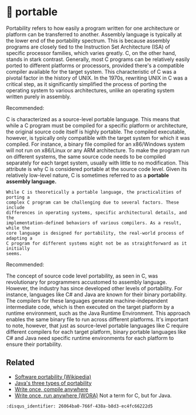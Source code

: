 # 👜 portable

Portability refers to how easily a program written for one architecture or
platform can be transferred to another. Assembly language is typically at the
lower end of the portability spectrum. This is because assembly programs are
closely tied to the Instruction Set Architecture (ISA) of specific processor
families, which varies greatly. C, on the other hand, stands in stark contrast.
Generally, most C programs can be relatively easily ported to different
platforms or processors, provided there's a compatible compiler available for
the target system. This characteristic of C was a pivotal factor in the history
of UNIX. In the 1970s, rewriting UNIX in C was a critical step, as it
significantly simplified the process of porting the operating system to various
architectures, unlike an operating system written purely in assembly.

Recommended: [](../history.md)

C is characterized as a source-level portable language. This means that while a
C program must be compiled for a specific platform or architecture, the original
source code itself is highly portable. The compiled executable, however, is
typically only compatible with the target system for which it was compiled. For
instance, a binary file compiled for an x86/Windows system will not run on
x86/Linux or any ARM architecture. To make the program run on different systems,
the same source code needs to be compiled separately for each target system,
usually with little to no modification. This attribute is why C is considered
portable at the source code level. Given its relatively low-level nature, C is
sometimes referred to as a **portable assembly language.**

```{warning}
While C is theoretically a portable language, the practicalities of porting a
complex C program can be challenging due to several factors. These include
differences in operating systems, specific architectural details, and the
implementation-defined behaviors of various compilers. As a result, while the
core language is designed for portability, the real-world process of adapting a
C program for different systems might not be as straightforward as it initially
seems.
```

Recommended: [](middle-low-level.md)

The concept of source code level portability, as seen in C, was revolutionary
for programmers accustomed to assembly language. However, the industry has since
developed other levels of portability. For instance, languages like C# and Java
are known for their binary portability. The compilers for these languages
generate machine-independent intermediate code, which is then executed on the
target platform by a runtime environment, such as the Java Runtime Environment.
This approach enables the same binary file to run across different platforms.
It's important to note, however, that just as source-level portable languages
like C require different compilers for each target platform, binary portable
languages like C# and Java need specific runtime environments for each platform
to ensure their portability.

## Related

- [Software portability
  (Wikipedia)](https://en.wikipedia.org/wiki/Software_portability)
- [Java's three types of
  portability](https://www.infoworld.com/article/2076944/java-s-three-types-of-portability.html)
- [Write once, compile
  anywhere](https://en.wikipedia.org/wiki/Write_once,_compile_anywhere)
- [Write once, run anywhere (WORA)](https://en.wikipedia.org/wiki/Write_once,_compile_anywhere)
  Not a term for C, but for Java.

```{disqus}
:disqus_identifier: 26064ba0-766f-438a-b8d3-ec4fc66222d5
```
